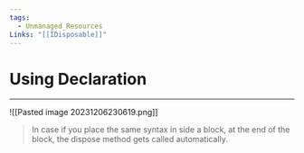 ```yaml
---
tags:
  - Unmanaged_Resources
Links: "[[IDisposable]]"
---
```


# Using Declaration
---

![[Pasted image 20231206230619.png]]

> In case if you place the same syntax in side a block, at the end of the block, the dispose method gets called automatically.


